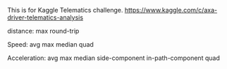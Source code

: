 This is for Kaggle Telematics challenge. https://www.kaggle.com/c/axa-driver-telematics-analysis

distance:
max
round-trip


Speed:
avg
max
median
quad

Acceleration:
avg
max
median
side-component
in-path-component
quad
